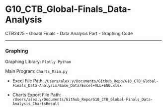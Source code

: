 # G10_CTB_Global-Finals_Data-Analysis
CTB2425 - Gloabl Finals - Data Analysis Part - Graphing Code

---

### Graphing 

Graphing Library: `Plotly Python`

Main Program: `Charts_Main.py`

- Excel File Path: `/Users/alex.y/Documents/Github_Repo/G10_CTB_Global-Finals_Data-Analysis/Base_Data/Excel+ALL+ENG.xlsx`

- Charts Export File Path: `/Users/alex.y/Documents/Github_Repo/G10_CTB_Global-Finals_Data-Analysis_ChartsResult`